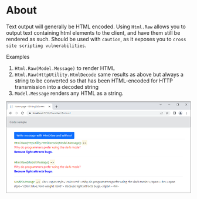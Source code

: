 ﻿# About

Text output will generally be HTML encoded. Using `Html.Raw` allows you to output text containing html elements to the client, and have them still be rendered as such. Should be used with `caution`, as it exposes you to `cross site scripting vulnerabilities`.

Examples

1. `Html.Raw(Model.Message)` to render HTML
1. `Html.Raw(HttpUtility.HtmlDecode` same results as above but always a string to be converted so that has been HTML-encoded for HTTP transmission into a decoded string
1. `Model.Message` renders any HTML as a string.



![Figure1](assets/figure1.png)